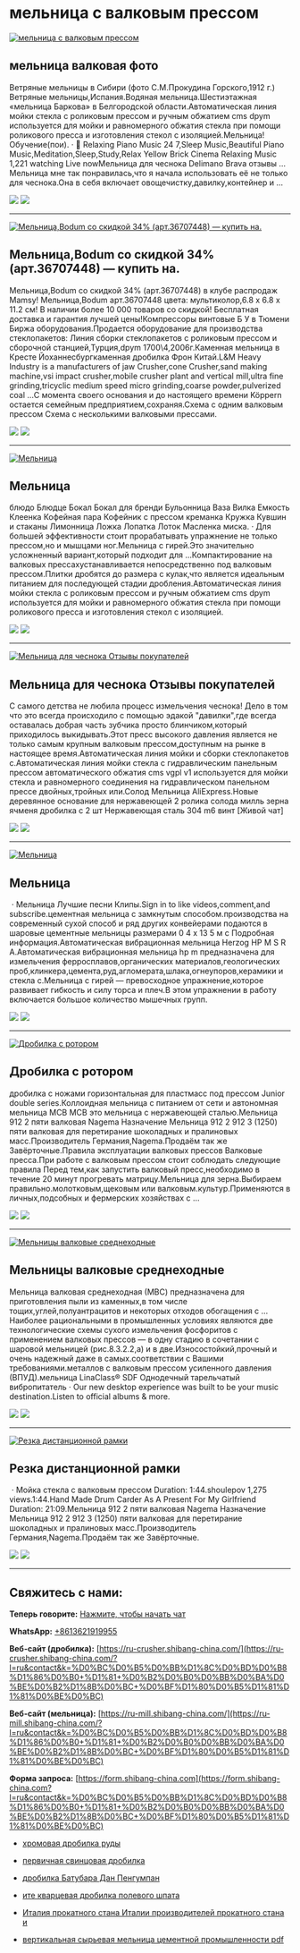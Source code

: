 # мельница с валковым прессом

<a href="https://swt.shibang-china.com/?l=ru&img&k=%D0%BC%D0%B5%D0%BB%D1%8C%D0%BD%D0%B8%D1%86%D0%B0+%D1%81+%D0%B2%D0%B0%D0%BB%D0%BA%D0%BE%D0%B2%D1%8B%D0%BC+%D0%BF%D1%80%D0%B5%D1%81%D1%81%D0%BE%D0%BC" target="_blank">![мельница с валковым прессом](http://static.shibang-china.com/all-800x300/929.jpg)</a>

## мельница валковая фото
Ветряные мельницы в Сибири (фото С.М.Прокудина Горского,1912 г.) Ветряные мельницы,Испания.Водяная мельница.Шестиэтажная &#171;мельница Баркова&#187; в Белгородской области.Автоматическая линия мойки стекла с роликовым прессом и ручным обжатием cms dpym используется для мойки и равномерного обжатия стекла при помощи роликового пресса и изготовления стекол с изоляцией.Мельница! Обучение(пои).&nbsp;&#0183;&#32;🔴 Relaxing Piano Music 24 7,Sleep Music,Beautiful Piano Music,Meditation,Sleep,Study,Relax Yellow Brick Cinema Relaxing Music 1,221 watching Live nowМельница для чеснока Delimano Brava отзывы … Мельница мне так понравилась,что я начала использовать её не только для чеснока.Она в себя включает овощечистку,давилку,контейнер и …


<a href="https://whatsapp.shibangsoft.com/WhatsApp.php" target="_blank" title="WhatsApp">![](http://static.shibang-china.com/icon/whatsapp.png)</a> <a href="https://swt.shibang-china.com/?l=ru&icon&k=%D0%BC%D0%B5%D0%BB%D1%8C%D0%BD%D0%B8%D1%86%D0%B0+%D1%81+%D0%B2%D0%B0%D0%BB%D0%BA%D0%BE%D0%B2%D1%8B%D0%BC+%D0%BF%D1%80%D0%B5%D1%81%D1%81%D0%BE%D0%BC" target="_blank">![](http://static.shibang-china.com/icon/chat-ru.png)</a>

---

<a href="https://swt.shibang-china.com/?l=ru&img&k=%D0%BC%D0%B5%D0%BB%D1%8C%D0%BD%D0%B8%D1%86%D0%B0+%D1%81+%D0%B2%D0%B0%D0%BB%D0%BA%D0%BE%D0%B2%D1%8B%D0%BC+%D0%BF%D1%80%D0%B5%D1%81%D1%81%D0%BE%D0%BC" target="_blank">![Мельница,Bodum со скидкой 34% (арт.36707448) — купить на.](http://static.shibang-china.com/all-800x300/407.jpg)</a>

## Мельница,Bodum со скидкой 34% (арт.36707448) — купить на.
Мельница,Bodum со скидкой 34% (арт.36707448) в клубе распродаж Mamsy! Мельница,Bodum арт.36707448 цвета: мультиколор,6.8 х 6.8 х 11.2 см! В наличии более 10 000 товаров со скидкой! Бесплатная доставка и гарантия лучшей цены!Компрессоры винтовые Б У в Тюмени Биржа оборудования.Продается оборудование для производства стеклопакетов: Линия сборки стеклопакетов с роликовым прессом и сборочной станцией,Турция,dpym 1700\4,2006г.Каменная мельница в Кресте Йоханнесбургкаменная дробилка Фрон Китай.L&amp;M Heavy Industry is a manufacturers of jaw Crusher,cone Crusher,sand making machine,vsi impact crusher,mobile crusher plant and vertical mill,ultra fine grinding,tricyclic medium speed micro grinding,coarse powder,pulverized coal …С момента своего основания и до настоящего времени K&#246;ppern остается семейным предприятием,сохраняя.Схема с одним валковым прессом Схема с несколькими валковыми прессами.


<a href="https://whatsapp.shibangsoft.com/WhatsApp.php" target="_blank" title="WhatsApp">![](http://static.shibang-china.com/icon/whatsapp.png)</a> <a href="https://swt.shibang-china.com/?l=ru&icon&k=%D0%BC%D0%B5%D0%BB%D1%8C%D0%BD%D0%B8%D1%86%D0%B0+%D1%81+%D0%B2%D0%B0%D0%BB%D0%BA%D0%BE%D0%B2%D1%8B%D0%BC+%D0%BF%D1%80%D0%B5%D1%81%D1%81%D0%BE%D0%BC" target="_blank">![](http://static.shibang-china.com/icon/chat-ru.png)</a>

---

<a href="https://swt.shibang-china.com/?l=ru&img&k=%D0%BC%D0%B5%D0%BB%D1%8C%D0%BD%D0%B8%D1%86%D0%B0+%D1%81+%D0%B2%D0%B0%D0%BB%D0%BA%D0%BE%D0%B2%D1%8B%D0%BC+%D0%BF%D1%80%D0%B5%D1%81%D1%81%D0%BE%D0%BC" target="_blank">![Мельница](http://static.shibang-china.com/all-800x300/988.jpg)</a>

## Мельница
блюдо Блюдце Бокал Бокал для бренди Бульонница Ваза Вилка Емкость Клеенка Кофейная пара Кофейник с прессом креманка Кружка Кувшин и стаканы Лимонница Ложка Лопатка Лоток Масленка миска.&nbsp;&#0183;&#32;Для большей эффективности стоит прорабатывать упражнение не только прессом,но и мышцами ног.Мельница с гирей.Это значительно усложненный вариант,который подходит для …Компактирование на валковых прессахустанавливается непосредственно под валковым прессом.Плитки дробятся до размера с кулак,что является идеальным питанием для последующей стадии дробления.Автоматическая линия мойки стекла с роликовым прессом и ручным обжатием cms dpym используется для мойки и равномерного обжатия стекла при помощи роликового пресса и изготовления стекол с изоляцией.


<a href="https://whatsapp.shibangsoft.com/WhatsApp.php" target="_blank" title="WhatsApp">![](http://static.shibang-china.com/icon/whatsapp.png)</a> <a href="https://swt.shibang-china.com/?l=ru&icon&k=%D0%BC%D0%B5%D0%BB%D1%8C%D0%BD%D0%B8%D1%86%D0%B0+%D1%81+%D0%B2%D0%B0%D0%BB%D0%BA%D0%BE%D0%B2%D1%8B%D0%BC+%D0%BF%D1%80%D0%B5%D1%81%D1%81%D0%BE%D0%BC" target="_blank">![](http://static.shibang-china.com/icon/chat-ru.png)</a>

---

<a href="https://swt.shibang-china.com/?l=ru&img&k=%D0%BC%D0%B5%D0%BB%D1%8C%D0%BD%D0%B8%D1%86%D0%B0+%D1%81+%D0%B2%D0%B0%D0%BB%D0%BA%D0%BE%D0%B2%D1%8B%D0%BC+%D0%BF%D1%80%D0%B5%D1%81%D1%81%D0%BE%D0%BC" target="_blank">![Мельница для чеснока Отзывы покупателей](http://static.shibang-china.com/all-800x300/471.jpg)</a>

## Мельница для чеснока Отзывы покупателей
С самого детства не любила процесс измельчения чеснока! Дело в том что это всегда происходило с помощью эдакой &quot;давилки&quot;,где всегда оставалась добрая часть зубчика просто блинчиком,который приходилось выкидывать.Этот пресс высокого давления является не только самым крупным валковым прессом,доступным на рынке в настоящее время.Автоматическая линия мойки и сборки стеклопакетов с.Автоматическая линия мойки стекла с гидравлическим панельным прессом автоматического обжатия cms vgpl v1 используется для мойки стекла и равномерного соединения на гидравлическом панельном прессе двойных,тройных или.Солод Мельница AliExpress.Новые деревянное основание для нержавеющей 2 ролика солода милль зерна ячменя дробилка с 2 шт Нержавеющая сталь 304 m6 винт [Живой чат]


<a href="https://whatsapp.shibangsoft.com/WhatsApp.php" target="_blank" title="WhatsApp">![](http://static.shibang-china.com/icon/whatsapp.png)</a> <a href="https://swt.shibang-china.com/?l=ru&icon&k=%D0%BC%D0%B5%D0%BB%D1%8C%D0%BD%D0%B8%D1%86%D0%B0+%D1%81+%D0%B2%D0%B0%D0%BB%D0%BA%D0%BE%D0%B2%D1%8B%D0%BC+%D0%BF%D1%80%D0%B5%D1%81%D1%81%D0%BE%D0%BC" target="_blank">![](http://static.shibang-china.com/icon/chat-ru.png)</a>

---

<a href="https://swt.shibang-china.com/?l=ru&img&k=%D0%BC%D0%B5%D0%BB%D1%8C%D0%BD%D0%B8%D1%86%D0%B0+%D1%81+%D0%B2%D0%B0%D0%BB%D0%BA%D0%BE%D0%B2%D1%8B%D0%BC+%D0%BF%D1%80%D0%B5%D1%81%D1%81%D0%BE%D0%BC" target="_blank">![Мельница](http://static.shibang-china.com/all-800x300/993.jpg)</a>

## Мельница
&nbsp;&#0183;&#32;Мельница Лучшие песни Клипы.Sign in to like videos,comment,and subscribe.цементная мельница с замкнутым способом.производства на современный сухой способ и ряд других конвейерами подаются в шаровые цементные мельницы размерами 0 4 x 13 5 м с Подробная информация.Автоматическая вибрационная мельница Herzog HP M S R A.Автоматическая вибрационная мельница hp m предназначена для измельчения ферросплавов,органических материалов,геологических проб,клинкера,цемента,руд,агломерата,шлака,огнеупоров,керамики и стекла с.Мельница с гирей — превосходное упражнение,которое развивает гибкость и силу торса и плеч.В этом упражнении в работу включается большое количество мышечных групп.


<a href="https://whatsapp.shibangsoft.com/WhatsApp.php" target="_blank" title="WhatsApp">![](http://static.shibang-china.com/icon/whatsapp.png)</a> <a href="https://swt.shibang-china.com/?l=ru&icon&k=%D0%BC%D0%B5%D0%BB%D1%8C%D0%BD%D0%B8%D1%86%D0%B0+%D1%81+%D0%B2%D0%B0%D0%BB%D0%BA%D0%BE%D0%B2%D1%8B%D0%BC+%D0%BF%D1%80%D0%B5%D1%81%D1%81%D0%BE%D0%BC" target="_blank">![](http://static.shibang-china.com/icon/chat-ru.png)</a>

---

<a href="https://swt.shibang-china.com/?l=ru&img&k=%D0%BC%D0%B5%D0%BB%D1%8C%D0%BD%D0%B8%D1%86%D0%B0+%D1%81+%D0%B2%D0%B0%D0%BB%D0%BA%D0%BE%D0%B2%D1%8B%D0%BC+%D0%BF%D1%80%D0%B5%D1%81%D1%81%D0%BE%D0%BC" target="_blank">![Дробилка с ротором](http://static.shibang-china.com/all-800x300/347.jpg)</a>

## Дробилка с ротором
дробилка с ножами горизонтальная для пластмасс под прессом Junior double series.Коллоидная мельница с питанием от сети и автономная мельница MCB MCB это мельница с нержавеющей сталью.Мельница 912 2 пяти валковая Nagema Назначение Мельница 912 2 912 3 (1250) пяти валковая для перетирание шоколадных и пралиновых масс.Производитель Германия,Nagema.Продаём так же Завёрточные.Правила эксплуатации валковых прессов Валковые пресса.При работе с валковым прессом стоит соблюдать следующие правила Перед тем,как запустить валковый пресс,необходимо в течение 20 минут прогревать матрицу.Мельница для зерна.Выбираем правильно.молотковым,щековым или валковым.культур.Применяются в личных,подсобных и фермерских хозяйствах с …


<a href="https://whatsapp.shibangsoft.com/WhatsApp.php" target="_blank" title="WhatsApp">![](http://static.shibang-china.com/icon/whatsapp.png)</a> <a href="https://swt.shibang-china.com/?l=ru&icon&k=%D0%BC%D0%B5%D0%BB%D1%8C%D0%BD%D0%B8%D1%86%D0%B0+%D1%81+%D0%B2%D0%B0%D0%BB%D0%BA%D0%BE%D0%B2%D1%8B%D0%BC+%D0%BF%D1%80%D0%B5%D1%81%D1%81%D0%BE%D0%BC" target="_blank">![](http://static.shibang-china.com/icon/chat-ru.png)</a>

---

<a href="https://swt.shibang-china.com/?l=ru&img&k=%D0%BC%D0%B5%D0%BB%D1%8C%D0%BD%D0%B8%D1%86%D0%B0+%D1%81+%D0%B2%D0%B0%D0%BB%D0%BA%D0%BE%D0%B2%D1%8B%D0%BC+%D0%BF%D1%80%D0%B5%D1%81%D1%81%D0%BE%D0%BC" target="_blank">![Мельницы валковые среднеходные](http://static.shibang-china.com/all-800x300/1446.jpg)</a>

## Мельницы валковые среднеходные
Мельница валковая среднеходная (МВС) предназначена для приготовления пыли из каменных,в том числе тощих,углей,полуантрацитов и некоторых отходов обогащения с …Наиболее рациональными в промышленных условиях являются две технологические схемы сухого измельчения фосфоритов с применением валковых прессов — в одну стадию в сочетании с шаровой мельницей (рис.8.3.2.2,а) и в две.Износостойкий,прочный и очень надежный даже в самых.соответствии с Вашими требованиями.металлов с валковым прессом усиленного давления (ВПУД).мельница LinaClass&#174; SDF Однодечный тарельчатый вибропитатель&nbsp;&#0183;&#32;Our new desktop experience was built to be your music destination.Listen to official albums &amp; more.


<a href="https://whatsapp.shibangsoft.com/WhatsApp.php" target="_blank" title="WhatsApp">![](http://static.shibang-china.com/icon/whatsapp.png)</a> <a href="https://swt.shibang-china.com/?l=ru&icon&k=%D0%BC%D0%B5%D0%BB%D1%8C%D0%BD%D0%B8%D1%86%D0%B0+%D1%81+%D0%B2%D0%B0%D0%BB%D0%BA%D0%BE%D0%B2%D1%8B%D0%BC+%D0%BF%D1%80%D0%B5%D1%81%D1%81%D0%BE%D0%BC" target="_blank">![](http://static.shibang-china.com/icon/chat-ru.png)</a>

---

<a href="https://swt.shibang-china.com/?l=ru&img&k=%D0%BC%D0%B5%D0%BB%D1%8C%D0%BD%D0%B8%D1%86%D0%B0+%D1%81+%D0%B2%D0%B0%D0%BB%D0%BA%D0%BE%D0%B2%D1%8B%D0%BC+%D0%BF%D1%80%D0%B5%D1%81%D1%81%D0%BE%D0%BC" target="_blank">![Резка дистанционной рамки](http://static.shibang-china.com/all-800x300/811.jpg)</a>

## Резка дистанционной рамки
&nbsp;&#0183;&#32;Мойка стекла с валковым прессом Duration: 1:44.shoulepov 1,275 views.1:44.Hand Made Drum Carder As A Present For My Girlfriend Duration: 21:09.Мельница 912 2 пяти валковая Nagema Назначение Мельница 912 2 912 3 (1250) пяти валковая для перетирание шоколадных и пралиновых масс.Производитель Германия,Nagema.Продаём так же Завёрточные.

<a href="https://whatsapp.shibangsoft.com/WhatsApp.php" target="_blank" title="WhatsApp">![](http://static.shibang-china.com/icon/whatsapp.png)</a> <a href="https://swt.shibang-china.com/?l=ru&icon&k=%D0%BC%D0%B5%D0%BB%D1%8C%D0%BD%D0%B8%D1%86%D0%B0+%D1%81+%D0%B2%D0%B0%D0%BB%D0%BA%D0%BE%D0%B2%D1%8B%D0%BC+%D0%BF%D1%80%D0%B5%D1%81%D1%81%D0%BE%D0%BC" target="_blank">![](http://static.shibang-china.com/icon/chat-ru.png)</a>

---
## Свяжитесь с нами:

**Теперь говорите:** [Нажмите, чтобы начать чат](https://swt.shibang-china.com?l=ru&contact&k=%D0%BC%D0%B5%D0%BB%D1%8C%D0%BD%D0%B8%D1%86%D0%B0+%D1%81+%D0%B2%D0%B0%D0%BB%D0%BA%D0%BE%D0%B2%D1%8B%D0%BC+%D0%BF%D1%80%D0%B5%D1%81%D1%81%D0%BE%D0%BC)

**WhatsApp:**  [+8613621919955](https://whatsapp.shibangsoft.com/WhatsApp.php)

**Веб-сайт (дробилка):** [https://ru-crusher.shibang-china.com/](https://ru-crusher.shibang-china.com/?l=ru&contact&k=%D0%BC%D0%B5%D0%BB%D1%8C%D0%BD%D0%B8%D1%86%D0%B0+%D1%81+%D0%B2%D0%B0%D0%BB%D0%BA%D0%BE%D0%B2%D1%8B%D0%BC+%D0%BF%D1%80%D0%B5%D1%81%D1%81%D0%BE%D0%BC)

**Веб-сайт (мельница):** [https://ru-mill.shibang-china.com/](https://ru-mill.shibang-china.com/?l=ru&contact&k=%D0%BC%D0%B5%D0%BB%D1%8C%D0%BD%D0%B8%D1%86%D0%B0+%D1%81+%D0%B2%D0%B0%D0%BB%D0%BA%D0%BE%D0%B2%D1%8B%D0%BC+%D0%BF%D1%80%D0%B5%D1%81%D1%81%D0%BE%D0%BC)

**Форма запроса:** [https://form.shibang-china.com](https://form.shibang-china.com?l=ru&contact&k=%D0%BC%D0%B5%D0%BB%D1%8C%D0%BD%D0%B8%D1%86%D0%B0+%D1%81+%D0%B2%D0%B0%D0%BB%D0%BA%D0%BE%D0%B2%D1%8B%D0%BC+%D0%BF%D1%80%D0%B5%D1%81%D1%81%D0%BE%D0%BC)

* [хромовая дробилка руды](../125/%D1%85%D1%80%D0%BE%D0%BC%D0%BE%D0%B2%D0%B0%D1%8F%20%D0%B4%D1%80%D0%BE%D0%B1%D0%B8%D0%BB%D0%BA%D0%B0%20%D1%80%D1%83%D0%B4%D1%8B.md)

* [первичная свинцовая дробилка](../121/%D0%BF%D0%B5%D1%80%D0%B2%D0%B8%D1%87%D0%BD%D0%B0%D1%8F%20%D1%81%D0%B2%D0%B8%D0%BD%D1%86%D0%BE%D0%B2%D0%B0%D1%8F%20%D0%B4%D1%80%D0%BE%D0%B1%D0%B8%D0%BB%D0%BA%D0%B0.md)

* [дробилка Батубара Дан Пенгумпан](../121/%D0%B4%D1%80%D0%BE%D0%B1%D0%B8%D0%BB%D0%BA%D0%B0%20%D0%91%D0%B0%D1%82%D1%83%D0%B1%D0%B0%D1%80%D0%B0%20%D0%94%D0%B0%D0%BD%20%D0%9F%D0%B5%D0%BD%D0%B3%D1%83%D0%BC%D0%BF%D0%B0%D0%BD.md)

* [ите кварцевая дробилка полевого шпата](../121/%D0%B8%D1%82%D0%B5%20%D0%BA%D0%B2%D0%B0%D1%80%D1%86%D0%B5%D0%B2%D0%B0%D1%8F%20%D0%B4%D1%80%D0%BE%D0%B1%D0%B8%D0%BB%D0%BA%D0%B0%20%D0%BF%D0%BE%D0%BB%D0%B5%D0%B2%D0%BE%D0%B3%D0%BE%20%D1%88%D0%BF%D0%B0%D1%82%D0%B0.md)

* [Италия прокатного стана Италии производителей прокатного стана и](../125/%D0%98%D1%82%D0%B0%D0%BB%D0%B8%D1%8F%20%D0%BF%D1%80%D0%BE%D0%BA%D0%B0%D1%82%D0%BD%D0%BE%D0%B3%D0%BE%20%D1%81%D1%82%D0%B0%D0%BD%D0%B0%20%D0%98%D1%82%D0%B0%D0%BB%D0%B8%D0%B8%20%D0%BF%D1%80%D0%BE%D0%B8%D0%B7%D0%B2%D0%BE%D0%B4%D0%B8%D1%82%D0%B5%D0%BB%D0%B5%D0%B9%20%D0%BF%D1%80%D0%BE%D0%BA%D0%B0%D1%82%D0%BD%D0%BE%D0%B3%D0%BE%20%D1%81%D1%82%D0%B0%D0%BD%D0%B0%20%D0%B8.md)

* [вертикальная сырьевая мельница цементной промышленности pdf](../124/%D0%B2%D0%B5%D1%80%D1%82%D0%B8%D0%BA%D0%B0%D0%BB%D1%8C%D0%BD%D0%B0%D1%8F%20%D1%81%D1%8B%D1%80%D1%8C%D0%B5%D0%B2%D0%B0%D1%8F%20%D0%BC%D0%B5%D0%BB%D1%8C%D0%BD%D0%B8%D1%86%D0%B0%20%D1%86%D0%B5%D0%BC%D0%B5%D0%BD%D1%82%D0%BD%D0%BE%D0%B9%20%D0%BF%D1%80%D0%BE%D0%BC%D1%8B%D1%88%D0%BB%D0%B5%D0%BD%D0%BD%D0%BE%D1%81%D1%82%D0%B8%20pdf.md)